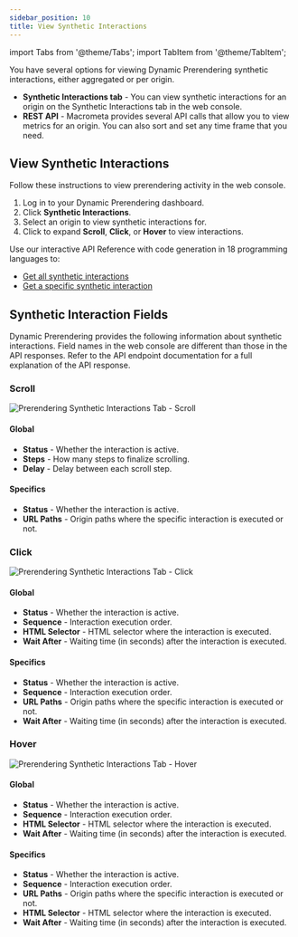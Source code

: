 ```yaml
---
sidebar_position: 10
title: View Synthetic Interactions
---
```

import Tabs from '@theme/Tabs';
import TabItem from '@theme/TabItem';

You have several options for viewing Dynamic Prerendering synthetic interactions, either aggregated or per origin.

- **Synthetic Interactions tab** - You can view synthetic interactions for an origin on the Synthetic Interactions tab in the web console.
- **REST API** - Macrometa provides several API calls that allow you to view metrics for an origin. You can also sort and set any time frame that you need.

## View Synthetic Interactions

<Tabs groupId="operating-systems">
<TabItem value="console" label="Web Console">

Follow these instructions to view prerendering activity in the web console.

1. Log in to your Dynamic Prerendering dashboard.
2. Click **Synthetic Interactions**.
3. Select an origin to view synthetic interactions for.
4. Click to expand **Scroll**, **Click**, or **Hover** to view interactions.

</TabItem>
<TabItem value="api" label="REST API">

Use our interactive API Reference with code generation in 18 programming languages to:

- [Get all synthetic interactions](https://www.macrometa.com/docs/apiPrerendering#/paths/api-prerender-v1-origins-origin--interactions/get)
- [Get a specific synthetic interaction](https://www.macrometa.com/docs/apiPrerendering#/paths/api-prerender-v1-origins-origin--interactions--type/get)

</TabItem>
</Tabs>

## Synthetic Interaction Fields

Dynamic Prerendering provides the following information about synthetic interactions. Field names in the web console are different than those in the API responses. Refer to the API endpoint documentation for a full explanation of the API response.

### Scroll

![Prerendering Synthetic Interactions Tab - Scroll](/img/prerendering/synthetic-interactions-scroll.png)

#### Global

- **Status** - Whether the interaction is active.
- **Steps** - How many steps to finalize scrolling.
- **Delay** - Delay between each scroll step.

#### Specifics

- **Status** - Whether the interaction is active.
- **URL Paths** - Origin paths where the specific interaction is executed or not.

### Click

![Prerendering Synthetic Interactions Tab - Click](/img/prerendering/synthetic-interactions-click.png)

#### Global

- **Status** - Whether the interaction is active.
- **Sequence** - Interaction execution order.
- **HTML Selector** - HTML selector where the interaction is executed.
- **Wait After** - Waiting time (in seconds) after the interaction is executed.

#### Specifics

- **Status** - Whether the interaction is active.
- **Sequence** - Interaction execution order.
- **URL Paths** - Origin paths where the specific interaction is executed or not.
- **Wait After** - Waiting time (in seconds) after the interaction is executed.

### Hover

![Prerendering Synthetic Interactions Tab - Hover](/img/prerendering/synthetic-interactions-hover.png)

#### Global

- **Status** - Whether the interaction is active.
- **Sequence** - Interaction execution order.
- **HTML Selector** - HTML selector where the interaction is executed.
- **Wait After** - Waiting time (in seconds) after the interaction is executed.

#### Specifics

- **Status** - Whether the interaction is active.
- **Sequence** - Interaction execution order.
- **URL Paths** - Origin paths where the specific interaction is executed or not.
- **HTML Selector** - HTML selector where the interaction is executed.
- **Wait After** - Waiting time (in seconds) after the interaction is executed.
